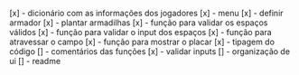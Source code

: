 
[x] - dicionário com as informações dos jogadores
[x] - menu
[x] - definir armador
[x] - plantar armadilhas
[x] - função para validar os espaços válidos
[x] - função para validar o input dos espaços
[x] - função para atravessar o campo
[x] - função para mostrar o placar
[x] - tipagem do código
[] - comentários das funções
[x] - validar inputs
[] - organização de ui
[] - readme
